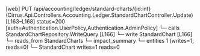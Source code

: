 [web] PUT /api/accounting/ledger/standard-charts/{id:int}  (Cirrus.Api.Controllers.Accounting.Ledger.StandardChartController.Update)  [L163–L168] status=200 [auth=Authentication.UserPolicy,Authentication.AdminPolicy]
  └─ calls StandardChartRepository.WriteQuery [L166]
  └─ write StandardChart [L166]
    └─ reads_from StandardCharts
  └─ impact_summary
    └─ entities 1 (writes=1, reads=0)
      └─ StandardChart writes=1 reads=0

